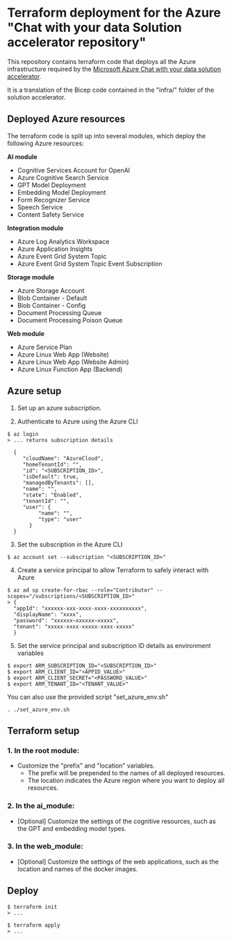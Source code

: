 # Terraform deployment for the Azure "Chat with your data Solution accelerator repository"

This repository contains terraform code that deploys all the Azure infrastructure required by the [Microsoft Azure Chat with your data solution accelerator](https://github.com/Azure-Samples/chat-with-your-data-solution-accelerator).

It is a translation of the Bicep code contained in the "infra/" folder of the solution accelerator.

## Deployed Azure resources

The terraform code is split up into several modules, which deploy the following Azure resources:

**AI module**
* Cognitive Services Account for OpenAI
* Azure Cognitive Search Service
* GPT Model Deployment
* Embedding Model Deployment
* Form Recognizer Service
* Speech Service
* Content Safety Service

**Integration module**
* Azure Log Analytics Workspace
* Azure Application Insights
* Azure Event Grid System Topic
* Azure Event Grid System Topic Event Subscription

**Storage module**
* Azure Storage Account
* Blob Container - Default
* Blob Container - Config
* Document Processing Queue
* Document Processing Poison Queue

**Web module**
* Azure Service Plan
* Azure Linux Web App (Website)
* Azure Linux Web App (Website Admin)
* Azure Linux Function App (Backend)


## Azure setup

1. Set up an azure subscription.

2. Authenticate to Azure using the Azure CLI
```
$ az login
> ... returns subscription details

  {
     "cloudName": "AzureCloud",
     "homeTenantId": "",
     "id": "<SUBSCRIPTION_ID>",
     "isDefault": true,
     "managedByTenants": [],
     "name": "",
     "state": "Enabled",
     "tenantId": "",
     "user": {
          "name": "",
          "type": "user"
       }
  }

```

3. Set the subscription in the Azure CLI
```
$ az account set --subscription "<SUBSCRIPTION_ID>"
```

4. Create a service principal to allow Terraform to safely interact with Azure
```
$ az ad sp create-for-rbac --role="Contributor" --scopes="/subscriptions/<SUBSCRIPTION_ID>"
> {
  "appId": "xxxxxx-xxx-xxxx-xxxx-xxxxxxxxxx",
  "displayName": "xxxx",
  "password": "xxxxxx~xxxxxx~xxxxx",
  "tenant": "xxxxx-xxxx-xxxxx-xxxx-xxxxx"
  }
```

5. Set the service principal and subscription ID details as environment variables

```
$ export ARM_SUBSCRIPTION_ID="<SUBSCRIPTION_ID>"
$ export ARM_CLIENT_ID="<APPID_VALUE>"
$ export ARM_CLIENT_SECRET="<PASSWORD_VALUE>"
$ export ARM_TENANT_ID="<TENANT_VALUE>"
```

You can also use the provided script "set_azure_env.sh"
```
. ./set_azure_env.sh
```

## Terraform setup

### 1. In the root module:

* Customize the "prefix" and "location" variables.
  * The prefix will be prepended to the names of all deployed resources.
  * The location indicates the Azure region where you want to deploy all resources.

### 2. In the ai_module:

* [Optional] Customize the settings of the cognitive resources, such as the GPT and embedding model types.

### 3. In the web_module:

* [Optional] Customize the settings of the web applications, such as the location and names of the docker images.

## Deploy

```
$ terraform init
> ... 

$ terraform apply
> ... 
```
